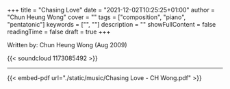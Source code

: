 +++ 
title = "Chasing Love" 
date = "2021-12-02T10:25:25+01:00" 
author = "Chun Heung Wong" 
cover = "" 
tags = ["composition", "piano", "pentatonic"] 
keywords = ["", ""] 
description = "" 
showFullContent = false
readingTime = false 
draft = true
+++

Written by: Chun Heung Wong (Aug 2009)


{{< soundcloud 1173085492 >}}

-------------------------------------

{{< embed-pdf url="./static/music/Chasing Love - CH Wong.pdf" >}}

